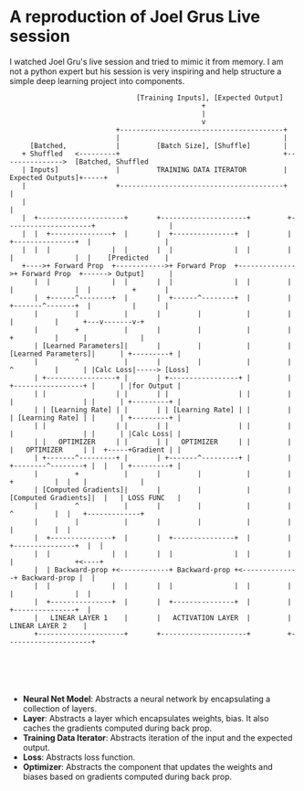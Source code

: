A reproduction of Joel Grus Live session
========================================
I watched Joel Gru's live session and tried to mimic it from memory. I am not a python expert but his session is very
inspiring and help structure a simple deep learning project into components.

```
                               [Training Inputs], [Expected Output]
                                               +
                                               |
                                               v
                          +----------------------------------------+
                          |                                        |
     [Batched,            |         [Batch Size], [Shuffle]        |
   + Shuffled   <---------+                                        +--------------->  [Batched, Shuffled
   | Inputs]              |         TRAINING DATA ITERATOR         |                  Expected Outputs]+-----+
   |                      +----------------------------------------+                                         |
   |                                                                                                         |
   |  +---------------------+       +---------------------+         +---------------------+                  |
   |  |  +---------------+  |       |  +---------------+  |         |  +---------------+  |                  |
   |  |  |               |  |       |  |               |  |         |  |               |  |    [Predicted    |
   +---->+ Forward Prop  +------------>+ Forward Prop  +-------------->+ Forward Prop  +------> Output]      |
      |  |               |  |       |  |               |  |         |  |               |  |          +       |
      |  +------^--------+  |       |  +------^--------+  |         |  +-------^-------+  |          |       |
      |         |           |       |         |           |         |          |          |      +---v-------v-+
      |         +           |       |         |           |         |          +          |      |             |
      | [Learned Parameters]|       |         |           |         | [Learned Parameters]|      | +---------+ |
      |         ^           |       |         |           |         |          ^          |      | |Calc Loss|-----> [Loss]
      | +-----------------+ |       | +-----------------+ |         | +-----------------+ |      | |for Output |
      | |                 | |       | |                 | |         | |                 | |      | +---------+ |
      | | [Learning Rate] | |       | | [Learning Rate] | |         | | [Learning Rate] | |      | +---------+ |
      | |                 | |       | |                 | |         | |                 | |      | |Calc Loss| |
      | |   OPTIMIZER     | |       | |   OPTIMIZER     | |         | |   OPTIMIZER     | |  +-----+Gradient | |
      | +-------^---------+ |       | +-------^---------+ |         | +--------^--------+ |  |   | +---------+ |
      |         +           |       |         |           |         |          +          |  |   |             |
      | [Computed Gradients]|       |         |           |         | [Computed Gradients]|  |   | LOSS FUNC   |
      |         ^           |       |         |           |         |          ^          |  |   +-------------+
      |         |           |       |         |           |         |          |          |  |
      |  +---------------+  |       |  +---------------+  |         |  +---------------+  |  |
      |  |               |  |       |  |               |  |         |  |               +<----+
      |  | Backward-prop +<------------+ Backward-prop +<--------------+ Backward-prop |  |
      |  |               |  |       |  |               |  |         |  |               |  |
      |  +---------------+  |       |  +---------------+  |         |  +---------------+  |
      |   LINEAR LAYER 1    |       |   ACTIVATION LAYER  |         |   LINEAR LAYER 2    |
      +---------------------+       +---------------------+         +---------------------+






```

+ <b>Neural Net Model</b>: Abstracts a neural network by encapsulating a collection of layers. 
+ <b>Layer</b>: Abstracts a layer which encapsulates weights, bias. It also caches the gradients computed during back prop.
+ <b>Training Data Iterator</b>: Abstracts iteration of the input and the expected output.
+ <b>Loss</b>: Abstracts loss function.
+ <b>Optimizer</b>: Abstracts the component that updates the weights and biases based on gradients computed during back prop.
